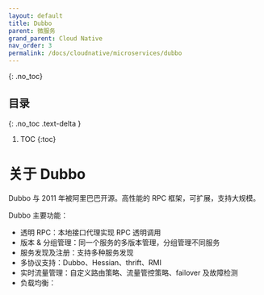 ```yaml
---
layout: default
title: Dubbo
parent: 微服务
grand_parent: Cloud Native
nav_order: 3
permalink: /docs/cloudnative/microservices/dubbo
---
```



{: .no_toc}

## 目录

{: .no_toc .text-delta }


1. TOC
{:toc}


# 关于 Dubbo 

Dubbo 与 2011 年被阿里巴巴开源。高性能的 RPC 框架，可扩展，支持大规模。



Dubbo 主要功能：

- 透明 RPC：本地接口代理实现 RPC 透明调用
- 版本 & 分组管理：同一个服务的多版本管理，分组管理不同服务
- 服务发现及注册：支持多种服务发现
- 多协议支持：Dubbo、Hessian、thrift、RMI
- 实时流量管理：自定义路由策略、流量管控策略、failover 及故障检测
- 负载均衡：

